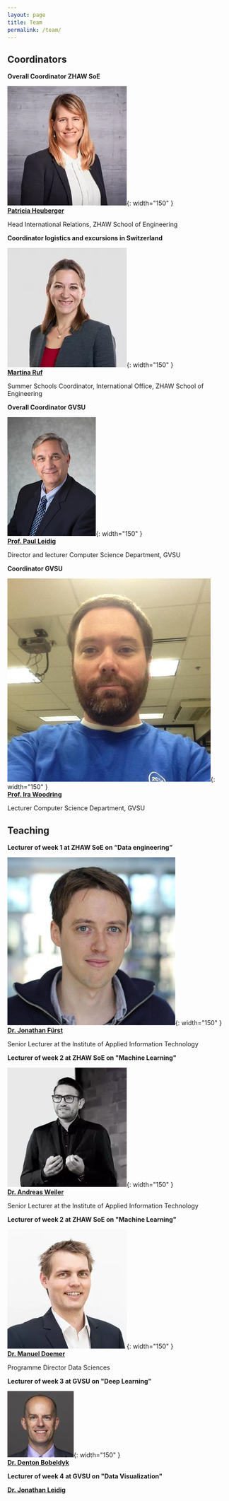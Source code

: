 ```yaml
---
layout: page
title: Team
permalink: /team/
---
```


## Coordinators

**Overall Coordinator ZHAW SoE**

![Patricia Heuberger](/assets/images/patricia.webp){: width="150" }  
[**Patricia Heuberger**](https://www.zhaw.ch/en/about-us/person/heug/)

Head International Relations, ZHAW School of Engineering

**Coordinator logistics and excursions in Switzerland**

![Martina Ruf](/assets/images/martina.webp){: width="150" }  
[**Martina Ruf**](https://www.zhaw.ch/en/ueber-uns/person/eglm)

Summer Schools Coordinator, International Office, ZHAW School of Engineering

**Overall Coordinator GVSU**

![Prof. Paul Leidig](/assets/images/paul.jpg){: width="150" }  
[**Prof. Paul Leidig**](https://www.gvsu.edu/computing/leidig-paul-50.htm)

Director and lecturer Computer Science Department, GVSU

**Coordinator GVSU**

![Prof. Ira Woodring](/assets/images/ira.jpg){: width="150" }  
[**Prof. Ira Woodring**](https://www.gvsu.edu/computing/woodring-ira-71.htm)

Lecturer Computer Science Department, GVSU


## Teaching

**Lecturer of week 1 at ZHAW SoE on “Data engineering”**

![Dr. Jonathan Fürst](/assets/images/jonathan.jpg){: width="150" }  
[**Dr. Jonathan Fürst**](https://www.zhaw.ch/en/about-us/person/fues/)

Senior Lecturer at the Institute of Applied Information Technology


**Lecturer of week 2 at ZHAW SoE on "Machine Learning"**

![Dr. Andreas Weiler](/assets/images/andreas.jpg){: width="150" }  
[**Dr. Andreas Weiler**](https://www.zhaw.ch/en/about-us/person/wele/)

Senior Lecturer at the Institute of Applied Information Technology


**Lecturer of week 2 at ZHAW SoE on "Machine Learning"**

![Dr. Manuel Doemer](/assets/images/manuel.webp){: width="150" }  
[**Dr. Manuel Doemer**](https://www.zhaw.ch/en/about-us/person/doem/)

Programme Director Data Sciences


**Lecturer of week 3 at GVSU on "Deep Learning"**

![Dr. Denton Bobeldyk](assets/images/bobeldyk.jpg){: width="150" }  
[**Dr. Denton Bobeldyk**](https://www.gvsu.edu/computing/bobeldyk-denton-20.htm) 


**Lecturer of week 4 at GVSU on "Data Visualization"**

[**Dr. Jonathan Leidig**](https://www.gvsu.edu/computing/leidig-jonathan-49.htm) 
